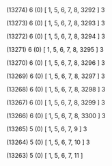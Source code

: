 (13274) 6 (0) [ 1, 5, 6, 7, 8, 3292 ] 3 


(13273) 6 (0) [ 1, 5, 6, 7, 8, 3293 ] 3 


(13272) 6 (0) [ 1, 5, 6, 7, 8, 3294 ] 3 


(13271) 6 (0) [ 1, 5, 6, 7, 8, 3295 ] 3 


(13270) 6 (0) [ 1, 5, 6, 7, 8, 3296 ] 3 


(13269) 6 (0) [ 1, 5, 6, 7, 8, 3297 ] 3 


(13268) 6 (0) [ 1, 5, 6, 7, 8, 3298 ] 3 


(13267) 6 (0) [ 1, 5, 6, 7, 8, 3299 ] 3 


(13266) 6 (0) [ 1, 5, 6, 7, 8, 3300 ] 3 


(13265) 5 (0) [ 1, 5, 6, 7, 9 ] 3 


(13264) 5 (0) [ 1, 5, 6, 7, 10 ] 3 


(13263) 5 (0) [ 1, 5, 6, 7, 11 ]  

